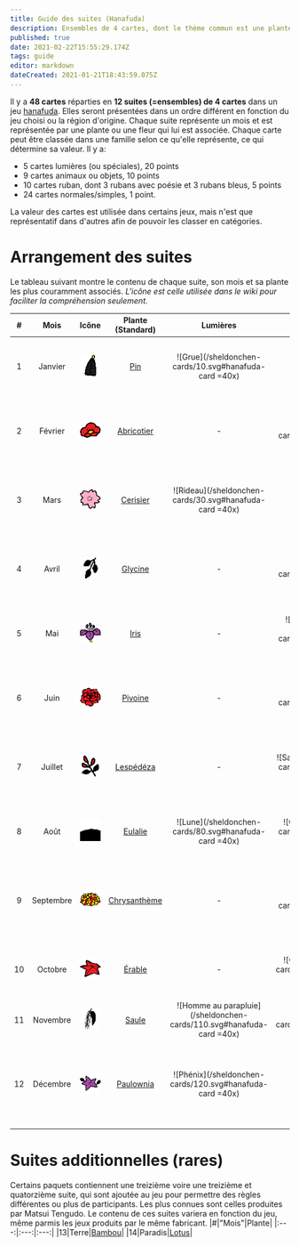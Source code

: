 ```yaml
---
title: Guide des suites (Hanafuda)
description: Ensembles de 4 cartes, dont le thème commun est une plante particulière, représentant un mois ou un nombre.
published: true
date: 2021-02-22T15:55:29.174Z
tags: guide
editor: markdown
dateCreated: 2021-01-21T18:43:59.075Z
---
```


Il y a **48 cartes** réparties en **12 suites (=ensembles) de 4 cartes** dans un jeu [hanafuda](/en/hanafuda). Elles seront présentées dans un ordre différent en fonction du jeu choisi ou la région d'origine. Chaque suite représente un mois et est représentée par une plante ou une fleur qui lui est associée. Chaque carte peut être classée dans une famille selon ce qu'elle représente, ce qui détermine sa valeur. Il y a:
- 5 cartes lumières (ou spéciales), 20 points
- 9 cartes animaux ou objets, 10 points
- 10 cartes ruban, dont 3 rubans avec poésie et 3 rubans bleus, 5 points
- 24 cartes normales/simples, 1 point.

La valeur des cartes est utilisée dans certains jeux, mais n'est que représentatif dans d'autres afin de pouvoir les classer en catégories. 

# Arrangement des suites
Le tableau suivant montre le contenu de chaque suite, son mois et sa plante les plus couramment associés. 
*L'icône est celle utilisée dans le wiki pour faciliter la compréhension seulement.*

|#|Mois|Icône|Plante (Standard)|Lumières|Animaux/Objets|Rubans|Simples|
|:---:|:---:|:---:|:---:|:---:|:---:|:---:|:---:|
|1|Janvier|![Icon for month 1](/hanafuda/icons/monthicon_1.png)|[Pin](/fr/hanafuda/guide/Pin)|![Grue](/sheldonchen-cards/10.svg#hanafuda-card =40x)|-|![Ruban poésie pins](/sheldonchen-cards/11.svg#hanafuda-card =40x)|![Pins 1](/sheldonchen-cards/12.svg#hanafuda-card =40x)![Pins 2](/sheldonchen-cards/13.svg#hanafuda-card =40x)|
|2|Février|![Icon for month 2](/hanafuda/icons/monthicon_2.png)|[Abricotier](/fr/hanafuda/guide/Abricotier)|-|![Bouscarle](/sheldonchen-cards/20.svg#hanafuda-card =40x)|![Ruban poésie abricotiers](/sheldonchen-cards/21.svg#hanafuda-card =40x)|![Abricotiers 1](/sheldonchen-cards/22.svg#hanafuda-card =40x)![Abricotiers 2](/sheldonchen-cards/23.svg#hanafuda-card =40x)|
|3|Mars|![Icon for month 3](/hanafuda/icons/monthicon_3.png)|[Cerisier](/fr/hanafuda/guide/Cerisier)|![Rideau](/sheldonchen-cards/30.svg#hanafuda-card =40x)|-|![Ruban poésie cerisiers](/sheldonchen-cards/31.svg#hanafuda-card =40x)|![Cerisiers 1](/sheldonchen-cards/32.svg#hanafuda-card =40x)![Cerisiers 2](/sheldonchen-cards/33.svg#hanafuda-card =40x)|
|4|Avril|![Icon for month 4](/hanafuda/icons/monthicon_4.png)|[Glycine](/fr/hanafuda/guide/Glycine)|-|![Petit coucou](/sheldonchen-cards/40.svg#hanafuda-card =40x)|![Ruban glycine](/sheldonchen-cards/41.svg#hanafuda-card =40x)|![Glycine 1](/sheldonchen-cards/42.svg#hanafuda-card =40x)![Glycine 2](/sheldonchen-cards/43.svg#hanafuda-card =40x)|
|5|Mai|![Icon for month 5](/hanafuda/icons/monthicon_5.png)|[Iris](/fr/hanafuda/guide/Iris)|-|![Pont de 8 planches](/sheldonchen-cards/50.svg#hanafuda-card =40x)|![Ruban iris](/sheldonchen-cards/51.svg#hanafuda-card =40x)|![Iris 1](/sheldonchen-cards/52.svg#hanafuda-card =40x)![Iris 2](/sheldonchen-cards/53.svg#hanafuda-card =40x)|
|6|Juin|![Icon for month 6](/hanafuda/icons/monthicon_6.png)|[Pivoine](/fr/hanafuda/guide/Pivoine)|-|![Papillons](/sheldonchen-cards/60.svg#hanafuda-card =40x)|![Ruban bleu pivoine](/sheldonchen-cards/61.svg#hanafuda-card =40x)|![Pivoine 1](/sheldonchen-cards/62.svg#hanafuda-card =40x)![Pivoine 2](/sheldonchen-cards/63.svg#hanafuda-card =40x)|
|7|Juillet|![Icon for month 7](/hanafuda/icons/monthicon_7.png)|[Lespédéza](/fr/hanafuda/guide/Lespédéza)|-|![Sanglier](/sheldonchen-cards/70.svg#hanafuda-card =40x)|![Ruban lespédéza](/sheldonchen-cards/71.svg#hanafuda-card =40x)|![Lespédéza 1](/sheldonchen-cards/72.svg#hanafuda-card =40x)![Lespédéza 2](/sheldonchen-cards/73.svg#hanafuda-card =40x)|
|8|Août|![Icon for month 8](/hanafuda/icons/monthicon_8.png)|[Eulalie](/en/hanafuda/suits/susuki-grass)|![Lune](/sheldonchen-cards/80.svg#hanafuda-card =40x)|![Oies](/sheldonchen-cards/81.svg#hanafuda-card =40x)|-|![Eulalie 1](/sheldonchen-cards/82.svg#hanafuda-card =40x)![Eulalie 2](/sheldonchen-cards/83.svg#hanafuda-card =40x)|
|9|Septembre|![Icon for month 9](/hanafuda/icons/monthicon_9.png)|[Chrysanthème](/en/hanafuda/suits/chrysanthemum)|-|![Coupe de saké](/sheldonchen-cards/90.svg#hanafuda-card =40x)|![Ruban bleu chrysanthème](/sheldonchen-cards/91.svg#hanafuda-card =40x)|![Chrysanthème 1](/sheldonchen-cards/92.svg#hanafuda-card =40x)![Chrysanthème 2](/sheldonchen-cards/93.svg#hanafuda-card =40x)|
|10|Octobre|![Icon for month 10](/hanafuda/icons/monthicon_10.png)|[Érable](/en/hanafuda/suits/maple)|-|![Cerf](/sheldonchen-cards/100.svg#hanafuda-card =40x)|![Ruban bleu érable](/sheldonchen-cards/101.svg#hanafuda-card =40x)|![Erable 1](/sheldonchen-cards/102.svg#hanafuda-card =40x)![Erable 2](/sheldonchen-cards/103.svg#hanafuda-card =40x)|
|11|Novembre|![Icon for month 11](/hanafuda/icons/monthicon_11.png)|[Saule](/en/hanafuda/suits/willow)|![Homme au parapluie](/sheldonchen-cards/110.svg#hanafuda-card =40x)|![Hirondelle](/sheldonchen-cards/111.svg#hanafuda-card =40x)|![Ruban saule](/sheldonchen-cards/112.svg#hanafuda-card =40x)|![Foudre](/sheldonchen-cards/113.svg#hanafuda-card =40x)|
|12|Décembre|![Icon for month 12](/hanafuda/icons/monthicon_12.png)|[Paulownia](/en/hanafuda/suits/paulownia)|![Phénix](/sheldonchen-cards/120.svg#hanafuda-card =40x)|-|-|![Paulownia 1](/sheldonchen-cards/121.svg#hanafuda-card =40x)![Paulownia 2](/sheldonchen-cards/122.svg =40x)![Paulownia 3](/sheldonchen-cards/123.svg =40x)|

# Suites additionnelles (rares)
Certains paquets contiennent une treizième voire une treizième et quatorzième suite, qui sont ajoutée au jeu pour permettre des règles différentes ou plus de participants. Les plus connues sont celles produites par Matsui Tengudo. Le contenu de ces suites variera en fonction du jeu, même parmis les jeux produits par le même fabricant. 
|#|"Mois"|Plante|
|:---:|:---:|:---:|
|13|Terre|[Bambou](/en/hanafuda/suits/bamboo)|
|14|Paradis|[Lotus](/en/hanafuda/suits/lotus)|

